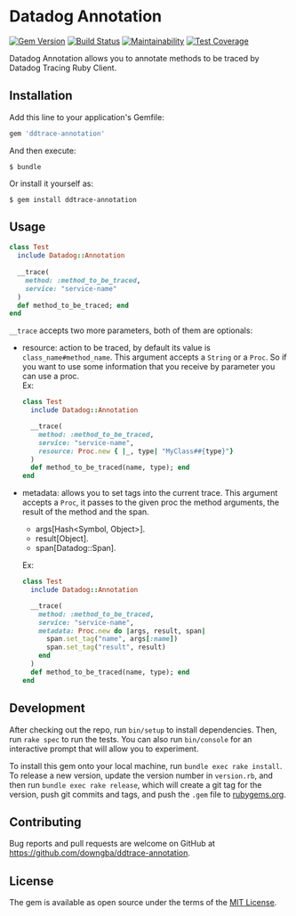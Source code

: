 # Datadog Annotation

[![Gem Version](https://badge.fury.io/rb/ddtrace-annotation.svg)](https://badge.fury.io/rb/ddtrace-annotation)
[![Build Status](https://travis-ci.com/downgba/ddtrace-annotation.svg?branch=master)](https://travis-ci.com/downgba/ddtrace-annotation)
[![Maintainability](https://api.codeclimate.com/v1/badges/b48b7c15e8925e6f2c6d/maintainability)](https://codeclimate.com/github/downgba/ddtrace-annotation/maintainability)
[![Test Coverage](https://api.codeclimate.com/v1/badges/b48b7c15e8925e6f2c6d/test_coverage)](https://codeclimate.com/github/downgba/ddtrace-annotation/test_coverage)

Datadog Annotation allows you to annotate methods to be traced by Datadog Tracing Ruby Client.

## Installation

Add this line to your application's Gemfile:

```ruby
gem 'ddtrace-annotation'
```

And then execute:

    $ bundle

Or install it yourself as:

    $ gem install ddtrace-annotation

## Usage

```ruby
class Test
  include Datadog::Annotation
  
  __trace(
    method: :method_to_be_traced,
    service: "service-name"
  )
  def method_to_be_traced; end
end
```
`__trace` accepts two more parameters, both of them are optionals:   
 - resource: action to be traced, by default its value is `class_name#method_name`. This argument accepts a `String` or a `Proc`. So if you want to use some information that you receive by parameter you can use a proc.   
    Ex:    
    ```ruby
    class Test
      include Datadog::Annotation

      __trace(
        method: :method_to_be_traced,
        service: "service-name",
        resource: Proc.new { |_, type| "MyClass##{type}"}
      )
      def method_to_be_traced(name, type); end
    end
    ```

    
 - metadata: allows you to set tags into the current trace. This argument accepts a `Proc`, it passes to the given proc the method arguments, the result of the method and the span.   
    - args[Hash<Symbol, Object>].   
    - result[Object].   
    - span[Datadog::Span].   
    
    Ex:   
    ```ruby
    class Test
      include Datadog::Annotation

      __trace(
        method: :method_to_be_traced,
        service: "service-name",
        metadata: Proc.new do |args, result, span|
          span.set_tag("name", args[:name])
          span.set_tag("result", result)
        end
      )
      def method_to_be_traced(name, type); end
    end
    ```

## Development

After checking out the repo, run `bin/setup` to install dependencies. Then, run `rake spec` to run the tests. You can also run `bin/console` for an interactive prompt that will allow you to experiment.

To install this gem onto your local machine, run `bundle exec rake install`. To release a new version, update the version number in `version.rb`, and then run `bundle exec rake release`, which will create a git tag for the version, push git commits and tags, and push the `.gem` file to [rubygems.org](https://rubygems.org).

## Contributing

Bug reports and pull requests are welcome on GitHub at https://github.com/downgba/ddtrace-annotation.

## License

The gem is available as open source under the terms of the [MIT License](https://opensource.org/licenses/MIT).
